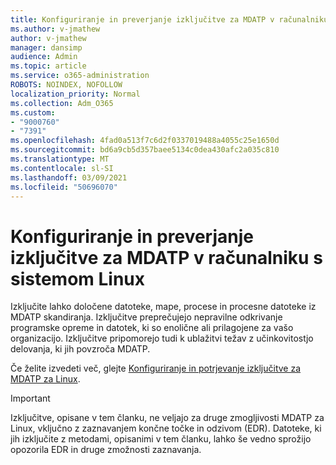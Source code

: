 ```yaml
---
title: Konfiguriranje in preverjanje izključitve za MDATP v računalniku s sistemom Linux
ms.author: v-jmathew
author: v-jmathew
manager: dansimp
audience: Admin
ms.topic: article
ms.service: o365-administration
ROBOTS: NOINDEX, NOFOLLOW
localization_priority: Normal
ms.collection: Adm_O365
ms.custom:
- "9000760"
- "7391"
ms.openlocfilehash: 4fad0a513f7c6d2f0337019488a4055c25e1650d
ms.sourcegitcommit: bd6a9cb5d357baee5134c0dea430afc2a035c810
ms.translationtype: MT
ms.contentlocale: sl-SI
ms.lasthandoff: 03/09/2021
ms.locfileid: "50696070"
---
```

# <a name="configure-and-validate-exclusions-for-mdatp-on-a-linux-machine"></a>Konfiguriranje in preverjanje izključitve za MDATP v računalniku s sistemom Linux

Izključite lahko določene datoteke, mape, procese in procesne datoteke iz MDATP skandiranja. Izključitve preprečujejo nepravilne odkrivanje programske opreme in datotek, ki so enolične ali prilagojene za vašo organizacijo. Izključitve pripomorejo tudi k ublažitvi težav z učinkovitostjo delovanja, ki jih povzroča MDATP.

Če želite izvedeti več, glejte [Konfiguriranje in potrjevanje izključitve za MDATP za Linux](https://go.microsoft.com/fwlink/?linkid=2144517).

> [!IMPORTANT]
> Izključitve, opisane v tem članku, ne veljajo za druge zmogljivosti MDATP za Linux, vključno z zaznavanjem končne točke in odzivom (EDR). Datoteke, ki jih izključite z metodami, opisanimi v tem članku, lahko še vedno sprožijo opozorila EDR in druge zmožnosti zaznavanja.
